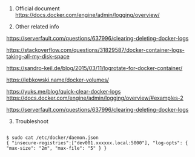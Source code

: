 
###


1. Official document
https://docs.docker.com/engine/admin/logging/overview/

2. Other related info

https://serverfault.com/questions/637996/clearing-deleting-docker-logs

https://stackoverflow.com/questions/31829587/docker-container-logs-taking-all-my-disk-space

https://sandro-keil.de/blog/2015/03/11/logrotate-for-docker-container/

https://lebkowski.name/docker-volumes/

https://yuks.me/blog/quick-clear-docker-logs
https://docs.docker.com/engine/admin/logging/overview/#examples-2

https://serverfault.com/questions/637996/clearing-deleting-docker-logs

3. Troubleshoot
```

$ sudo cat /etc/docker/daemon.json
{ "insecure-registries":["dev001.xxxxxx.local:5000"], "log-opts": { "max-size": "2m", "max-file": "5" } }

```
